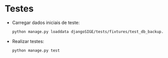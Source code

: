 # Testes

- Carregar dados iniciais de teste:

    ```bash
    python manage.py loaddata djangoSIGE/tests/fixtures/test_db_backup.json
    ```

- Realizar testes:
    
    ```bash
    python manage.py test
    ```
